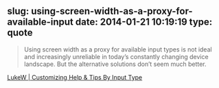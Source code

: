 slug: using-screen-width-as-a-proxy-for-available-input
date: 2014-01-21 10:19:19
type: quote
---

> Using screen width as a proxy for available input types is not ideal and increasingly unreliable in today’s constantly changing device landscape. But the alternative solutions don’t seem much better.

[LukeW | Customizing Help & Tips By Input Type](http://www.lukew.com/ff/entry.asp?1842&utm_content=buffer1b7e9&utm_medium=social&utm_source=twitter.com&utm_campaign=buffer)
